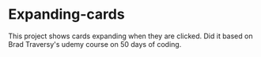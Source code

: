 # Expanding-cards
This project shows cards expanding when they are clicked. Did it based on Brad Traversy's udemy course on 50 days of coding.


